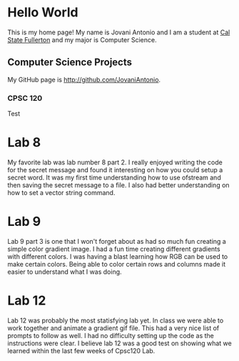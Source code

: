 # Hello World

This is my home page! My name is Jovani Antonio and I am a student at [Cal State Fullerton](http://www.fullerton.edu/) and my major is Computer Science.

## Computer Science Projects

My GitHub page is http://github.com/JovaniAntonio.

### CPSC 120

Test

# Lab 8
My favorite lab was lab number 8 part 2. I really enjoyed writing the code for the secret message and found it interesting on how you could setup a secret word.
It was my first time understanding how to use ofstream and then saving the secret message to a file. I also had better understanding on how to set a vector string command.

# Lab 9
Lab 9 part 3 is one that I won't forget about as had so much fun creating a simple color gradient image. I had a fun time creating different gradients with different colors.
I was having a blast learning how RGB can be used to make certain colors. Being able to color certain rows and columns made it easier to understand what I was doing. 

# Lab 12
Lab 12 was probably the most statisfying lab yet. In class we were able to work together and animate a gradient gif file. This had a very nice list of prompts to follow as well.
I had no difficulty setting up the code as the instructions were clear. I believe lab 12 was a good test on showing what we learned within the last few weeks of Cpsc120 Lab.